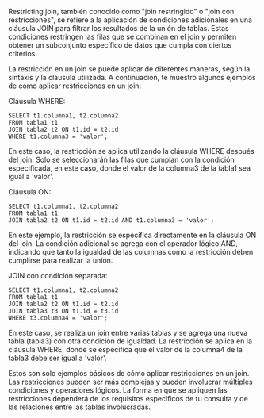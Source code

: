 Restricting join, también conocido como "join restringido" o "join con restricciones", se refiere a la aplicación de condiciones adicionales en una cláusula JOIN para filtrar los resultados de la unión de tablas. Estas condiciones restringen las filas que se combinan en el join y permiten obtener un subconjunto específico de datos que cumpla con ciertos criterios.

La restricción en un join se puede aplicar de diferentes maneras, según la sintaxis y la cláusula utilizada. A continuación, te muestro algunos ejemplos de cómo aplicar restricciones en un join:

Cláusula WHERE:

```
SELECT t1.columna1, t2.columna2
FROM tabla1 t1
JOIN tabla2 t2 ON t1.id = t2.id
WHERE t1.columna3 = 'valor';
```

En este caso, la restricción se aplica utilizando la cláusula WHERE después del join. Solo se seleccionarán las filas que cumplan con la condición especificada, en este caso, donde el valor de la columna3 de la tabla1 sea igual a 'valor'.
    
Cláusula ON:

```
SELECT t1.columna1, t2.columna2
FROM tabla1 t1
JOIN tabla2 t2 ON t1.id = t2.id AND t1.columna3 = 'valor';
```

En este ejemplo, la restricción se especifica directamente en la cláusula ON del join. La condición adicional se agrega con el operador lógico AND, indicando que tanto la igualdad de las columnas como la restricción deben cumplirse para realizar la unión.
    
JOIN con condición separada:

```
SELECT t1.columna1, t2.columna2
FROM tabla1 t1
JOIN tabla2 t2 ON t1.id = t2.id
JOIN tabla3 t3 ON t1.id = t3.id
WHERE t3.columna4 = 'valor';
```

En este caso, se realiza un join entre varias tablas y se agrega una nueva tabla (tabla3) con otra condición de igualdad. La restricción se aplica en la cláusula WHERE, donde se especifica que el valor de la columna4 de la tabla3 debe ser igual a 'valor'.
    

Estos son solo ejemplos básicos de cómo aplicar restricciones en un join. Las restricciones pueden ser más complejas y pueden involucrar múltiples condiciones y operadores lógicos. La forma en que se apliquen las restricciones dependerá de los requisitos específicos de tu consulta y de las relaciones entre las tablas involucradas.